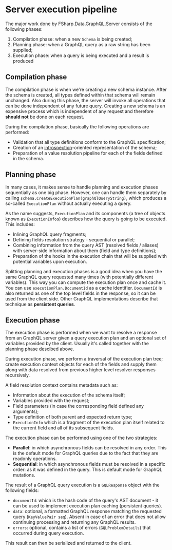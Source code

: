 
Server execution pipeline
======================

The major work done by FSharp.Data.GraphQL.Server consists of the following phases:

1. Compilation phase: when a new `Schema` is being created;
2. Planning phase: when a GraphQL query as a raw string has been supplied;
3. Execution phase: when a query is being executed and a result is produced

## Compilation phase

The compilation phase is when we're creating a new schema instance. After the schema is created, all types defined within that schema will remain unchanged. Also during this phase, the server will invoke all operations that can be done independent of any future query. Creating a new schema is an expensive process which is independent of any request and therefore **should not** be done on each request.

During the compilation phase, basically the following operations are performed:

- Validation that all type definitions conform to the GraphQL specification;
- Creation of an [introspection](https://facebook.github.io/graphql/#sec-Introspection)-oriented representation of the schema;
- Preparation of a value resolution pipeline for each of the fields defined in the schema.

## Planning phase

In many cases, it makes sense to handle planning and execution phases sequentially as one big phase. However, one can handle them separately by calling `schema.CreateExecutionPlan(graphQlQueryString)`, which produces a so-called `ExecutionPlan` without actually executing a query.

As the name suggests, `ExecutionPlan` and its components (a tree of objects known as `ExecutionInfo`s) describes how the query is going to be executed. This includes:

- Inlining GraphQL query fragments;
- Defining fields resolution strategy - sequential or parallel;
- Combining information from the query AST (resolved fields / aliases) with server-side information about them (field and type definitions);
- Preparation of the hooks in the execution chain that will be supplied with potential variables upon execution.

Splitting planning and execution phases is a good idea when you have the same GraphQL query requested many times (with potentially different variables). This way you can compute the execution plan once and cache it. You can use `executionPlan.DocumentId` as a cache identifier. `DocumentId` is also returned as one of the top level fields in the response, so it can be used from the client side. Other GraphQL implementations describe that technique as **persistent queries**.

## Execution phase 

The execution phase is performed when we want to resolve a response from an GraphQL server given a query execution plan and an optional set of variables provided by the client. Usually it's called together with the planning phase descibed above.

During execution phase, we perform a traversal of the execution plan tree; create execution context objects for each of the fields and supply them along with data resolved from previous higher level resolver responses recursively.

A field resolution context contains metadata such as:

- Information about the execution of the schema itself;
- Variables provided with the request;
- Field parameters (in case the corresponding field defined any arguments);
- Type definition of both parent and expected return type;
- `ExecutionInfo` which is a fragment of the execution plan itself related to the current field and all of its subsequent fields.

The execution phase can be performed using one of the two strategies:

- **Parallel**: in which asynchronous fields can be resolved in any order. This is the default mode for GraphQL queries due to the fact that they are readonly operations.
- **Sequential**: in which asynchronous fields must be resolved in a specific order: as it was defined in the query. This is default mode for GraphQL mutations.

The result of a GraphQL query execution is a `GQLResponse` object with the following fields:

- `documentId`: which is the hash code of the query's AST document - it can be used to implement execution plan caching (persistent queries).
- `data`: optional, a formatted GraphQL response matching the requested query (`KeyValuePair seq`). Absent in case of an error that does not allow continuing processing and returning any GraphQL results.
- `errors`: optional, contains a list of errors (`GQLProblemDetails`) that occurred during query execution.

This result can then be serialized and returned to the client.